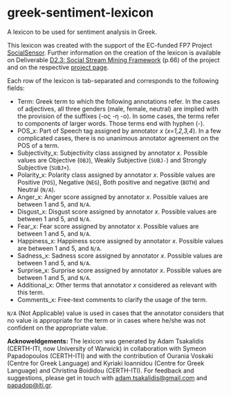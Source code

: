 greek-sentiment-lexicon
=======================
A lexicon to be used for sentiment analysis in Greek.

This lexicon was created with the support of the EC-funded FP7 Project [SocialSensor](http://socialsensor.eu/). Further information on the creation of the lexicon is available on Deliverable [D2.3: Social Stream Mining Framework](http://socialsensor.eu/images/D2.3.pdf) (p.66) of the project and on the respective [project page](http://socialsensor.eu/results/datasets/147-greek-sentiment-lexicon). 

Each row of the lexicon is tab-separated and corresponds to the following fields:
 * Term: Greek term to which the following annotations refer. In the cases of adjectives, all three genders (male, female, neutral) are implied with the provision of the suffixes (-ος -η -ο). In some cases, the terms refer to components of larger words. Those terms end with hyphen (-).
 * POS_x: Part of Speech tag assigned by annotator *x* (*x=1,2,3,4*). In a few complicated cases, there is no unanimous annotator agreement on the POS of a term.
 * Subjectivity_x: Subjectivity class assigned by annotator *x*. Possible values are Objective (`OBJ`), Weakly Subjective (`SUBJ-`) and Strongly Subjective (`SUBJ+`).
 * Polarity_x: Polarity class assigned by annotator *x*. Possible values are Positive (`POS`), Negative (`NEG`), Both positive and negative (`BOTH`) and Neutral (`N/A`).
 * Anger_x: Anger score assigned by annotator *x*. Possible values are between 1 and 5, and `N/A`.
 * Disgust_x: Disgust score assigned by annotator *x*. Possible values are between 1 and 5, and `N/A`.
 * Fear_x: Fear score assigned by annotator *x*. Possible values are between 1 and 5, and `N/A`.
 * Happiness_x: Happiness score assigned by annotator *x*. Possible values are between 1 and 5, and `N/A`.
 * Sadness_x: Sadness score assigned by annotator *x*. Possible values are between 1 and 5, and `N/A`.
 * Surprise_x: Surprise score assigned by annotator *x*. Possible values are between 1 and 5, and `N/A`.
 * Additional_x: Other terms that annotator *x* considered as relevant with this term.
 * Comments_x: Free-text comments to clarify the usage of the term.

`N/A` (Not Applicable) value is used in cases that the annotator considers that no value is appropriate for the term or in cases where he/she was not confident on the appropriate value.

**Acknoweldgements:** The lexicon was generated by Adam Tsakalidis (CERTH-ITI, now University of Warwick) in collaboration with Symeon Papadopoulos (CERTH-ITI) and with the contribution of Ourania Voskaki (Centre for Greek Language) and Kyriaki Ioannidou (Centre for Greek Language) and Christina Boididou (CERTH-ITI).
For feedback and suggestions, please get in touch with adam.tsakalidis@gmail.com and papadop@iti.gr.

